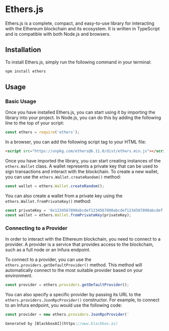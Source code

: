 
 # Ethers.js

Ethers.js is a complete, compact, and easy-to-use library for interacting with the Ethereum blockchain and its ecosystem. It is written in TypeScript and is compatible with both Node.js and browsers.

## Installation

To install Ethers.js, simply run the following command in your terminal:

```bash
npm install ethers
```

## Usage

### Basic Usage

Once you have installed Ethers.js, you can start using it by importing the library into your project. In Node.js, you can do this by adding the following line to the top of your script:

```javascript
const ethers = require('ethers');
```

In a browser, you can add the following script tag to your HTML file:

```html
<script src="https://unpkg.com/ethers@6.11.0/dist/ethers.min.js"></script>
```

Once you have imported the library, you can start creating instances of the `ethers.Wallet` class. A wallet represents a private key that can be used to sign transactions and interact with the blockchain. To create a new wallet, you can use the `ethers.Wallet.createRandom()` method:

```javascript
const wallet = ethers.Wallet.createRandom();
```

You can also create a wallet from a private key using the `ethers.Wallet.fromPrivateKey()` method:

```javascript
const privateKey = '0x1234567890abcdef1234567890abcdef1234567890abcdef';
const wallet = ethers.Wallet.fromPrivateKey(privateKey);
```

### Connecting to a Provider

In order to interact with the Ethereum blockchain, you need to connect to a provider. A provider is a service that provides access to the blockchain, such as a full node or an Infura endpoint.

To connect to a provider, you can use the `ethers.providers.getDefaultProvider()` method. This method will automatically connect to the most suitable provider based on your environment.

```javascript
const provider = ethers.providers.getDefaultProvider();
```

You can also specify a specific provider by passing its URL to the `ethers.providers.JsonRpcProvider()` constructor. For example, to connect to an Infura endpoint, you would use the following code:

```javascript
const provider = new ethers.providers.JsonRpcProvider('

Generated by [BlackboxAI](https://www.blackbox.ai)